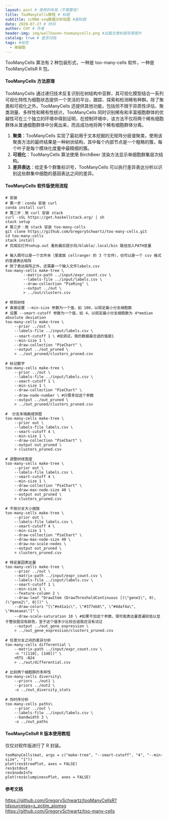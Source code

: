 ```yaml
---
layout: post # 使用的布局（不需要改）
title: TooManyCells教程 # 标题
subtitle: scRNA-seq数据分析绘图 #副标题
date: 2020-07-27 # 时间
author: CHY # 作者
header-img: img/wallhaven-toomanycells.png #这篇文章标题背景图片
catalog: true # 是否归档
tags: #标签
  - 单细胞
---
```


TooManyCells 算法有 2 种包装形式，一种是 too-many-cells 软件，一种是 TooManyCellsR R 包。<br>

#### TooManyCells 方法原理

TooManyCells 通过递归技术反复识别在树结构中亚群，其可视化模型结合一系列可视化特性为细胞状态提供一个灵活的平台，跟踪、探索和检测稀有种群。除了聚类和可视化之外，TooManyCells 还提供其他功能，包括但不限于异质性评估、聚类测量、多样性和稀有性统计。TooManyCells 同时识别稀有和丰富细胞群体的优越性可在三个独立的环境中得到证明，在控制环境中，该方法不仅将两个稀有细胞群体从普通细胞群体中分离出来，而且成功地将两个稀有细胞群体分离。

1. **聚类**：TooManyCells 实现了最初用于文本挖掘的无矩阵分层谱聚类，使用该聚类方法的最终结果是一种树状结构，其中每个内部节点是一个粗略的簇，每个叶子是每个模块化度量中最精细的簇。
2. **可视化**：TooManyCells 算法使用 BirchBeer 渲染方法显示单细胞群集层次结构。
3. **差异表达**：给定多个群集标识号，TooManyCells 可以执行差异表达分析以识别这些群集中细胞的基因表达之间的差异。

#### TooManyCells 软件版使用流程

```
# 安装
# 第一步：conda 安装 curl
conda install curl
# 第二步：用 curl 安装 stack
curl -sSL https://get.haskellstack.org/ | sh
stack setup
# 第三步：用 stack 安装 too-many-cells
git clone https://github.com/GregorySchwartz/too-many-cells.git
cd too-many-cells
stack install
# 完成后打开nohup.out 看到最后提示将/blabla/.local/bin 路径加入PATH变量
```

```
# 输入既可以是一个文件夹（里面放 cellranger 的 3 个文件），也可以是一个 csv 格式的普通表达矩阵
# 除了表达矩阵之外，还需要一个输入文件labels.csv
too-many-cells make-tree \
        --matrix-path ../input/expr_count.csv \
        --labels-file ../input/labels.csv \
        --draw-collection "PieRing" \
        --output ../out \
        > ../out/clusters.csv

# 修剪树枝
# 直接设置 --min-size 参数为一个值，如 100，以规定最小分支细胞数
# 设置 --smart-cutoff 参数为一个值，如 4，以规定最小分支细胞数为 4*median absolute deviation
too-many-cells make-tree \
    --prior ../out \
    --labels-file ../input/labels.csv \
    --smart-cutoff 1 \ #经调试，我的数据最合适的值是1
    --min-size 1 \
    --draw-collection "PieChart" \
    --output ../out_pruned \
    > ../out_pruned/clusters_pruned.csv

# 标记数字
too-many-cells make-tree \
    --prior ../out \
    --labels-file ../input/labels.csv \
    --smart-cutoff 1 \
    --min-size 1 \
    --draw-collection "PieChart" \
    --draw-node-number \ #只需多加这个参数
    --output ../out_pruned \
    > ../out_pruned/clusters_pruned.csv

#  分支末端画成饼图
too-many-cells make-tree \
    --prior out \
    --labels-file labels.csv \
    --smart-cutoff 4 \
    --min-size 1 \
    --draw-collection "PieChart" \
    --output out_pruned \
    > clusters_pruned.csv

# 调整树枝宽度
too-many-cells make-tree \
    --prior out \
    --labels-file labels.csv \
    --smart-cutoff 4 \
    --min-size 1 \
    --draw-collection "PieChart" \
    --draw-max-node-size 40 \
    --output out_pruned \
    > clusters_pruned.csv

# 不按分支大小缩放
too-many-cells make-tree \
    --prior out \
    --labels-file labels.csv \
    --smart-cutoff 4 \
    --min-size 1 \
    --draw-collection "PieChart" \
    --draw-max-node-size 40 \
    --draw-no-scale-nodes \
    --output out_pruned \
    > clusters_pruned.csv

# 特定基因表达量
too-many-cells make-tree \
    --prior ../out \
    --matrix-path ../input/expr_count.csv \
    --labels-file ../input/labels.csv \
    --smart-cutoff 1 \
    --min-size 1 \
    --feature-column 2 \
    --draw-leaf "DrawItem (DrawThresholdContinuous [(\"gene1\", 0), (\"gene2\", 0)])" \
    --draw-colors "[\"#e41a1c\", \"#377eb8\", \"#4daf4a\", \"#eaeaea\"]" \
    --draw-scale-saturation 10 \ #如果不加这个参数，很可能表达量普遍较低以至于整张图没有颜色，至于这个值多少比较合适我还没有试过
    --output ../out_gene_expression \
    > ../out_gene_expression/clusters_pruned.csv

# 任意分支之间的差异分析
too-many-cells differential \
    --matrix-path ../input/expr_count.csv \
    -n "([110], [148])" \
    +RTS -N24
    > ../out/differential.csv

# 比较两个细胞群的多样性
too-many-cells diversity\
    --priors ../out1 \
    --priors ../out2 \
    -o ../out_diversity_stats

# 伪时序分析
too-many-cells paths\
    --prior ../out \
    --labels-file ../input/labels.csv \
    --bandwidth 3 \
    -o ../out_paths
```

#### TooManyCellsR R 版本使用教程

仅仅对软件版进行了 R 封装。

```
tooManyCells(mat, args = c("make-tree", "--smart-cutoff", "4", "--min-size", "1"))
plot(res$treePlot, axes = FALSE)
res$stdout
res$nodeInfo
plot(res$clumpinessPlot, axes = FALSE)
```

#### 参考文档

https://github.com/GregorySchwartz/tooManyCellsR?tdsourcetag=s_pctim_aiomsg <br>
https://github.com/GregorySchwartz/too-many-cells <br>
